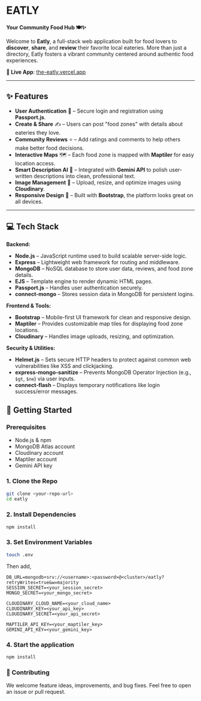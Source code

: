# EATLY  
**Your Community Food Hub 🍽️✨**

Welcome to **Eatly**, a full-stack web application built for food lovers to **discover**, **share**, and **review** their favorite local eateries. More than just a directory, Eatly fosters a vibrant community centered around authentic food experiences.

**🔗 Live App**: [the-eatly.vercel.app](https://the-eatly.vercel.app)

---

## ✨ Features

- **User Authentication** 🔐 – Secure login and registration using **Passport.js**.
- **Create & Share** ✍️ – Users can post "food zones" with details about eateries they love.
- **Community Reviews** ⭐ – Add ratings and comments to help others make better food decisions.
- **Interactive Maps** 🗺️ – Each food zone is mapped with **Maptiler** for easy location access.
- **Smart Description AI** 🤖 – Integrated with **Gemini API** to polish user-written descriptions into clean, professional text.
- **Image Management** 📸 – Upload, resize, and optimize images using **Cloudinary**.
- **Responsive Design** 📱 – Built with **Bootstrap**, the platform looks great on all devices.

---

## 💻 Tech Stack

**Backend:**
- **Node.js** – JavaScript runtime used to build scalable server-side logic.
- **Express** – Lightweight web framework for routing and middleware.
- **MongoDB** – NoSQL database to store user data, reviews, and food zone details.
- **EJS** – Template engine to render dynamic HTML pages.
- **Passport.js** – Handles user authentication securely.
- **connect-mongo** – Stores session data in MongoDB for persistent logins.

**Frontend & Tools:**
- **Bootstrap** – Mobile-first UI framework for clean and responsive design.
- **Maptiler** – Provides customizable map tiles for displaying food zone locations.
- **Cloudinary** – Handles image uploads, resizing, and optimization.

**Security & Utilities:**
- **Helmet.js** – Sets secure HTTP headers to protect against common web vulnerabilities like XSS and clickjacking.
- **express-mongo-sanitize** – Prevents MongoDB Operator Injection (e.g., `$gt`, `$ne`) via user inputs.
- **connect-flash** – Displays temporary notifications like login success/error messages.


## 🚀 Getting Started

### Prerequisites
- Node.js & npm
- MongoDB Atlas account
- Cloudinary account
- Maptiler account
- Gemini API key

### 1. Clone the Repo
```bash
git clone <your-repo-url>
cd eatly
```
### 2. Install Dependencies
```bash
npm install
```
### 3. Set Environment Variables
```bash
touch .env
```
Then add,
```env
DB_URL=mongodb+srv://<username>:<password>@<cluster>/eatly?retryWrites=true&w=majority
SESSION_SECRET=<your_session_secret>
MONGO_SECRET=<your_mongo_secret>

CLOUDINARY_CLOUD_NAME=<your_cloud_name>
CLOUDINARY_KEY=<your_api_key>
CLOUDINARY_SECRET=<your_api_secret>

MAPTILER_API_KEY=<your_maptiler_key>
GEMINI_API_KEY=<your_gemini_key>
```
### 4. Start the application
```bash
npm install
```
### 🤝 Contributing
We welcome feature ideas, improvements, and bug fixes. Feel free to open an issue or pull request.
